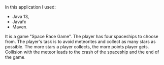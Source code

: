 In this application I used:
 - Java 13, 
 - Javafx 
 - Maven.
 
It is a game "Space Race Game". 
The player has four spaceships to choose from. 
The player's task is to avoid meteorites and collect as many stars as possible. 
The more stars a player collects, the more points player gets. 
Collision with the meteor leads to the crash of the spaceship and the end of the game.

